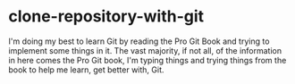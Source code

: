 # clone-repository-with-git
I'm doing my best to learn Git by reading the Pro Git Book and trying to implement some things in it. The vast majority, if not all, of the information in here comes the Pro Git book, I'm typing things and trying things from the book to help me learn, get better with, Git.

